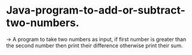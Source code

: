 # Java-program-to-add-or-subtract-two-numbers.
-> A program to take two numbers as input, if first number is greater than the second number then print their difference otherwise print their sum.

